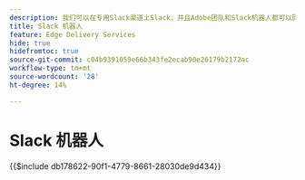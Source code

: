 ```yaml
---
description: 我们可以在专用Slack渠道上Slack，并且Adobe团队和Slack机器人都可以回答您的问题。
title: Slack 机器人
feature: Edge Delivery Services
hide: true
hidefromtoc: true
source-git-commit: c04b9391059e66b343fe2ecab90e26179b2172ac
workflow-type: tm+mt
source-wordcount: '28'
ht-degree: 14%

---
```


# Slack 机器人

{{$include db178622-90f1-4779-8661-28030de9d434}}